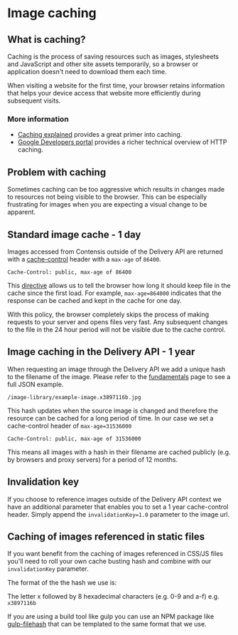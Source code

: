 # Image caching

## What is caching?

Caching is the process of saving resources such as images, stylesheets and JavaScript and other site assets temporarily, so a browser or application doesn't need to download them each time.

When visiting a website for the first time, your browser retains information that helps your device access that website more efficiently during subsequent visits.

### More information

* [Caching explained](https://cachingexplained.com/) provides a great primer into caching.
* [Google Developers portal](https://developers.google.com/web/fundamentals/performance/optimizing-content-efficiency/http-caching#defining_optimal_cache-control_policy ) provides a richer technical overview of HTTP caching.

## Problem with caching

Sometimes caching can be too aggressive which results in changes made to resources not being visible to the browser. This can be especially frustrating for images when you are expecting a visual change to be apparent.

## Standard image cache - 1 day

Images accessed from Contensis outside of the Delivery API are returned with a [cache-control](https://developer.mozilla.org/en-US/docs/Web/HTTP/Headers/Cache-Control) header with a `max-age` of `86400`.

```
Cache-Control: public, max-age of 86400 
```

This [directive](https://developer.mozilla.org/en-US/docs/Web/HTTP/Headers/Cache-Control#Directives) allows us to tell the browser how long it should keep file in the cache since the first load. For example, `max-age=864000` indicates that the response can be cached and kept in the cache for one day.

With this policy, the browser completely skips the process of making requests to your server and opens files very fast. Any subsequent changes to the file in the 24 hour period will not be visible due to the cache control.

## Image caching in the Delivery API - 1 year
When requesting an image through the Delivery API we add a unique hash to the filename of the image. Please refer to the [fundamentals](fundamentals.md) page to see a full JSON example.

```http
/image-library/example-image.x3897116b.jpg
```

This hash updates when the source image is changed and therefore the resource can be cached for a long period of time. In our case we set a cache-control header of `max-age=31536000`  

```http
Cache-Control: public, max-age of 31536000
```

This means all images with a hash in their filename are cached publicly (e.g. by browsers and proxy servers) for a period of 12 months.


## Invalidation key

If you choose to reference images outside of the Delivery API context we have an additional parameter that enables you to set a 1 year cache-control header. Simply append the `invalidationKey=1.0` parameter to the image url.

## Caching of images referenced in static files

If you want benefit from the caching of images referenced in CSS/JS files you'll need to roll your own cache busting hash and combine with our `invalidationKey` parameter.

The format of the the hash we use is:

The letter x followed by 8 hexadecimal characters (e.g. 0-9 and a-f) e.g. `x3897116b`

If you are using a build tool like gulp you can use an NPM package like [gulp-filehash](https://www.npmjs.com/package/gulp-filehash) that can be templated to the same format that we use.